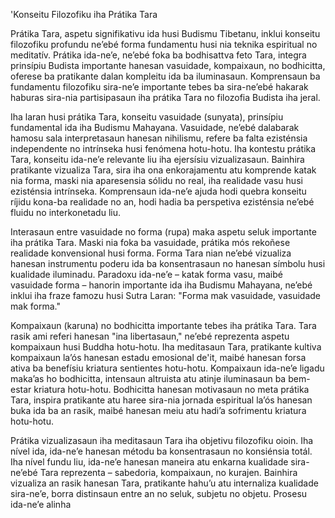 'Konseitu Filozofiku iha Prátika Tara

Prátika Tara, aspetu signifikativu ida husi Budismu Tibetanu, inklui konseitu filozofiku profundu ne’ebé forma fundamentu husi nia teknika espiritual no meditatív. Prátika ida-ne’e, ne’ebé foka ba bodhisattva feto Tara, integra prinsípiu Budista importante hanesan vasuidade, kompaixaun, no bodhicitta, oferese ba pratikante dalan kompleitu ida ba iluminasaun. Komprensaun ba fundamentu filozofiku sira-ne’e importante tebes ba sira-ne’ebé hakarak haburas sira-nia partisipasaun iha prátika Tara no filozofia Budista iha jeral.

Iha laran husi prátika Tara, konseitu vasuidade (sunyata), prinsípiu fundamental ida iha Budismu Mahayana. Vasuidade, ne’ebé dalabarak hamosu sala interpretasaun hanesan nihilismu, refere ba falta ezisténsia independente no intrínseka husi fenómena hotu-hotu. Iha kontestu prátika Tara, konseitu ida-ne’e relevante liu iha ejersísiu vizualizasaun. Bainhira pratikante vizualiza Tara, sira iha ona enkorajamentu atu komprende katak nia forma, maski nia aparesensia sólidu no real, iha realidade vasu husi ezisténsia intrínseka. Komprensaun ida-ne’e ajuda hodi quebra konseitu ríjidu kona-ba realidade no an, hodi hadia ba perspetiva ezisténsia ne’ebé fluidu no interkonetadu liu.

Interasaun entre vasuidade no forma (rupa) maka aspetu seluk importante iha prátika Tara. Maski nia foka ba vasuidade, prátika mós rekoñese realidade konvensional husi forma. Forma Tara nian ne’ebé vizualiza hanesan instrumentu poderu ida ba konsentrasaun no hanesan símbolu husi kualidade iluminadu. Paradoxu ida-ne’e – katak forma vasu, maibé vasuidade forma – hanorin importante ida iha Budismu Mahayana, ne’ebé inklui iha fraze famozu husi Sutra Laran: "Forma mak vasuidade, vasuidade mak forma."

Kompaixaun (karuna) no bodhicitta importante tebes iha prátika Tara. Tara rasik ami referi hanesan "ina libertasaun," ne’ebé reprezenta aspetu kompaixaun husi Buddha hotu-hotu. Iha meditasaun Tara, pratikante kultiva kompaixaun la’ós hanesan estadu emosional de'it, maibé hanesan forsa ativa ba benefísiu kriatura sentientes hotu-hotu. Kompaixaun ida-ne’e ligadu maka’as ho bodhicitta, intensaun altruista atu atinje iluminasaun ba bem-estar kriatura hotu-hotu. Bodhicitta hanesan motivasaun no meta prátika Tara, inspira pratikante atu haree sira-nia jornada espiritual la’ós hanesan buka ida ba an rasik, maibé hanesan meiu atu hadi’a sofrimentu kriatura hotu-hotu.

Prátika vizualizasaun iha meditasaun Tara iha objetivu filozofiku oioin. Iha nível ida, ida-ne’e hanesan métodu ba konsentrasaun no konsiénsia totál. Iha nível fundu liu, ida-ne’e hanesan maneira atu enkarna kualidade sira-ne’ebé Tara reprezenta – sabedoria, kompaixaun, no kurajen. Bainhira vizualiza an rasik hanesan Tara, pratikante hahu’u atu internaliza kualidade sira-ne’e, borra distinsaun entre an no seluk, subjetu no objetu. Prosesu ida-ne’e alinha